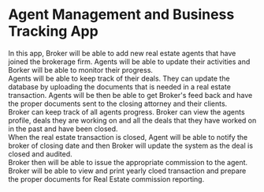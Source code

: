 # Agent Management and Business Tracking App
In this app, Broker will be able to add new real estate agents that have joined the brokerage firm. Agents will be able to update their activities and Borker will be able to monitor their progress. <br />
 Agents will be able to keep track of their deals. They can update the database by uploading the documents that is needed in a real estate transaction. Agents will be then be able to get Broker's feed back and have the proper documents sent to the closing attorney and their clients.<br />
 Broker can keep track of all agents progress. Broker can view the agents profile, deals they are working on and all the deals that they have worked on in the past and have been closed. <br />
 When the real estate transaction is closed, Agent will be able to notify the broker of closing date and then Broker will update the system as the deal is closed and audited. <br />
 Broker then will be able to issue the appropriate commission to the agent.<br />
 Broker will be able to view and print yearly cloed transaction and prepare the proper documents for Real Estate commission reporting.
